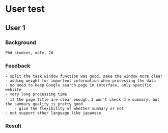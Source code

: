# User test

## User 1
### Background
    Phd student, male, 26
### Feedback
    - split the task window function was good, make the window more clear
    - adding weight for importent information when processing the data
    - no need to keep Google search page in interface, only specific website
    - very long processing time
    - if the page title are clear enough，I won't check the summary, but the summary quality is pretty good
        - give the flexibility of whether summary or not. 
    - not support other language like japanese
### Result
    
